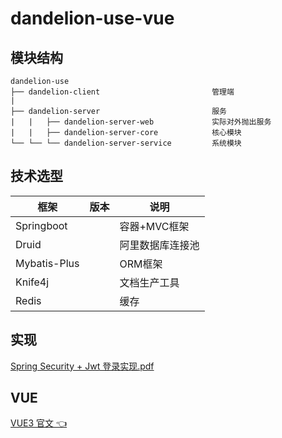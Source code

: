 # dandelion-use-vue

## 模块结构

```
dandelion-use
├── dandelion-client                         管理端
|  
├── dandelion-server                         服务
|   |   ├── dandelion-server-web             实际对外抛出服务
|   |   ├── dandelion-server-core            核心模块
└── └── └── dandelion-server-service         系统模块
```

## 技术选型

| 框架             | 版本 | 说明       | 
|----------------|----|----------|
| Springboot     |    | 容器+MVC框架 |
| Druid          |    | 阿里数据库连接池 |
| Mybatis-Plus   |    | ORM框架    |
| Knife4j        |    | 文档生产工具   |
| Redis          |    | 缓存    |

## 实现

[Spring Security + Jwt 登录实现.pdf](dandelion-server%2Fdoc%2Fpdf%2FSpring%20Security%20%2B%20Jwt%20%B5%C7%C2%BC%CA%B5%CF%D6.pdf)

## VUE

[VUE3 官文 👈](https://cn.vuejs.org/guide/introduction.html)

